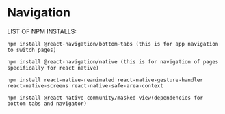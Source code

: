 # Navigation
  LIST OF NPM INSTALLS:
	
 	npm install @react-navigation/bottom-tabs (this is for app navigation to switch pages)
	
 	npm install @react-navigation/native (this is for navigation of pages specifically for react native)
	
	npm install react-native-reanimated react-native-gesture-handler react-native-screens react-native-safe-area-context 	
 	
  	npm install @react-native-community/masked-view(dependencies for bottom tabs and navigator)
